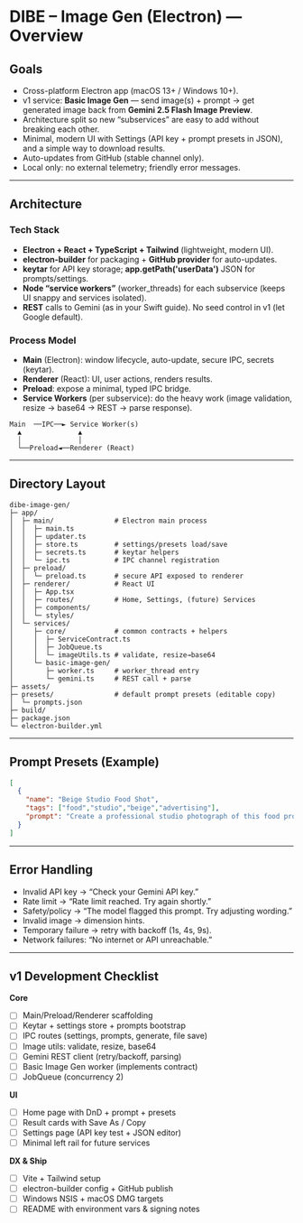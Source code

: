 # DIBE – Image Gen (Electron) — Overview

## Goals
- Cross-platform Electron app (macOS 13+ / Windows 10+).
- v1 service: **Basic Image Gen** — send image(s) + prompt → get generated image back from **Gemini 2.5 Flash Image Preview**.
- Architecture split so new “subservices” are easy to add without breaking each other.
- Minimal, modern UI with Settings (API key + prompt presets in JSON), and a simple way to download results.
- Auto-updates from GitHub (stable channel only).
- Local only: no external telemetry; friendly error messages.

---

## Architecture

### Tech Stack
- **Electron + React + TypeScript + Tailwind** (lightweight, modern UI).
- **electron-builder** for packaging + **GitHub provider** for auto-updates.
- **keytar** for API key storage; **app.getPath('userData')** JSON for prompts/settings.
- **Node “service workers”** (worker_threads) for each subservice (keeps UI snappy and services isolated).
- **REST** calls to Gemini (as in your Swift guide). No seed control in v1 (let Google default).

### Process Model
- **Main** (Electron): window lifecycle, auto-update, secure IPC, secrets (keytar).
- **Renderer** (React): UI, user actions, renders results.
- **Preload**: expose a minimal, typed IPC bridge.
- **Service Workers** (per subservice): do the heavy work (image validation, resize → base64 → REST → parse response).

```
Main  ──IPC──► Service Worker(s)
  ▲              ▲
  │              │
  └──Preload◄──Renderer (React)
```

---

## Directory Layout

```
dibe-image-gen/
├─ app/
│  ├─ main/               # Electron main process
│  │  ├─ main.ts
│  │  ├─ updater.ts
│  │  ├─ store.ts         # settings/presets load/save
│  │  ├─ secrets.ts       # keytar helpers
│  │  └─ ipc.ts           # IPC channel registration
│  ├─ preload/
│  │  └─ preload.ts       # secure API exposed to renderer
│  ├─ renderer/           # React UI
│  │  ├─ App.tsx
│  │  ├─ routes/          # Home, Settings, (future) Services
│  │  ├─ components/
│  │  └─ styles/
│  └─ services/
│     ├─ core/            # common contracts + helpers
│     │  ├─ ServiceContract.ts
│     │  ├─ JobQueue.ts
│     │  └─ imageUtils.ts # validate, resize→base64
│     └─ basic-image-gen/
│        ├─ worker.ts     # worker_thread entry
│        └─ gemini.ts     # REST call + parse
├─ assets/
├─ presets/               # default prompt presets (editable copy)
│  └─ prompts.json
├─ build/
├─ package.json
└─ electron-builder.yml
```

---

## Prompt Presets (Example)

```json
[
  {
    "name": "Beige Studio Food Shot",
    "tags": ["food","studio","beige","advertising"],
    "prompt": "Create a professional studio photograph of this food product. Place the food in the center of the frame and rotate it so it is clearly presented at a 45-degree angle to the camera. Use a clean, seamless beige studio background (#D9C7A1), often used in advertising. Light the scene with professional studio lighting — soft, even illumination with gentle highlights that emphasize texture and freshness, avoiding harsh shadows. Keep the product in sharp focus with a subtle depth of field, making it look appetizing and styled for a high-end restaurant menu or advertisement. Ensure balanced proportions, natural contact shadows, and a polished commercial look."
  }
]
```

---

## Error Handling
- Invalid API key → “Check your Gemini API key.”
- Rate limit → “Rate limit reached. Try again shortly.”
- Safety/policy → “The model flagged this prompt. Try adjusting wording.”
- Invalid image → dimension hints.
- Temporary failure → retry with backoff (1s, 4s, 9s).
- Network failures: “No internet or API unreachable.”

---

## v1 Development Checklist

**Core**
- [ ] Main/Preload/Renderer scaffolding
- [ ] Keytar + settings store + prompts bootstrap
- [ ] IPC routes (settings, prompts, generate, file save)
- [ ] Image utils: validate, resize, base64
- [ ] Gemini REST client (retry/backoff, parsing)
- [ ] Basic Image Gen worker (implements contract)
- [ ] JobQueue (concurrency 2)

**UI**
- [ ] Home page with DnD + prompt + presets
- [ ] Result cards with Save As / Copy
- [ ] Settings page (API key test + JSON editor)
- [ ] Minimal left rail for future services

**DX & Ship**
- [ ] Vite + Tailwind setup
- [ ] electron-builder config + GitHub publish
- [ ] Windows NSIS + macOS DMG targets
- [ ] README with environment vars & signing notes
